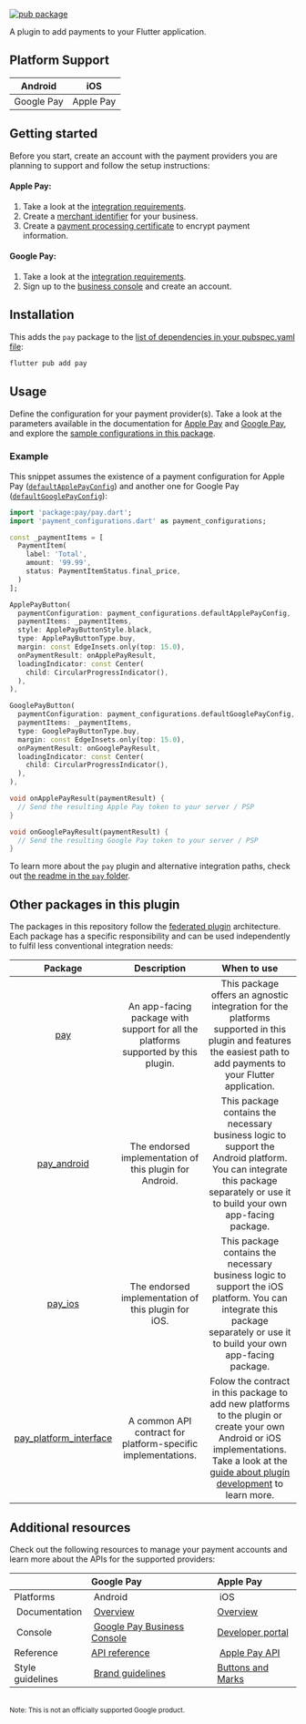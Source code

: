 [![pub package](https://img.shields.io/pub/v/pay.svg)](https://pub.dartlang.org/packages/pay)

A plugin to add payments to your Flutter application.

## Platform Support
| Android | iOS |
|:---:|:---:|
| Google Pay | Apple Pay |

## Getting started
Before you start, create an account with the payment providers you are planning to support and follow the setup instructions:

#### Apple Pay:
1. Take a look at the [integration requirements](https://developer.apple.com/documentation/passkit/apple_pay/setting_up_apple_pay_requirements).
2. Create a [merchant identifier](https://developer.apple.com/help/account/configure-app-capabilities/configure-apple-pay#create-a-merchant-identifier) for your business.
3. Create a [payment processing certificate](https://developer.apple.com/help/account/configure-app-capabilities/configure-apple-pay#create-a-payment-processing-certificate) to encrypt payment information.

#### Google Pay:
1. Take a look at the [integration requirements](https://developers.google.com/pay/api/android/overview).
2. Sign up to the [business console](https://pay.google.com/business/console) and create an account.

## Installation
This adds the `pay` package to the [list of dependencies in your pubspec.yaml file](https://flutter.io/platform-plugins/):

```sh
flutter pub add pay
```

## Usage

Define the configuration for your payment provider(s). Take a look at the parameters available in the documentation for [Apple Pay](https://developer.apple.com/documentation/passkit/pkpaymentrequest) and [Google Pay](https://developers.google.com/pay/api/android/reference/request-objects), and explore the [sample configurations in this package](https://github.com/google-pay/flutter-plugin/tree/main/pay/example/lib/payment_configurations.dart).

### Example
This snippet assumes the existence of a payment configuration for Apple Pay ([`defaultApplePayConfig`](https://github.com/google-pay/flutter-plugin/tree/main/pay/example/lib/payment_configurations.dart#L29)) and another one for Google Pay ([`defaultGooglePayConfig`](https://github.com/google-pay/flutter-plugin/tree/main/pay/example/lib/payment_configurations.dart#L69)):

```dart
import 'package:pay/pay.dart';
import 'payment_configurations.dart' as payment_configurations;

const _paymentItems = [
  PaymentItem(
    label: 'Total',
    amount: '99.99',
    status: PaymentItemStatus.final_price,
  )
];

ApplePayButton(
  paymentConfiguration: payment_configurations.defaultApplePayConfig,
  paymentItems: _paymentItems,
  style: ApplePayButtonStyle.black,
  type: ApplePayButtonType.buy,
  margin: const EdgeInsets.only(top: 15.0),
  onPaymentResult: onApplePayResult,
  loadingIndicator: const Center(
    child: CircularProgressIndicator(),
  ),
),

GooglePayButton(
  paymentConfiguration: payment_configurations.defaultGooglePayConfig,
  paymentItems: _paymentItems,
  type: GooglePayButtonType.buy,
  margin: const EdgeInsets.only(top: 15.0),
  onPaymentResult: onGooglePayResult,
  loadingIndicator: const Center(
    child: CircularProgressIndicator(),
  ),
),

void onApplePayResult(paymentResult) {
  // Send the resulting Apple Pay token to your server / PSP
}

void onGooglePayResult(paymentResult) {
  // Send the resulting Google Pay token to your server / PSP
}
```

To learn more about the `pay` plugin and alternative integration paths, check out [the readme in the `pay` folder](./pay/README.md).

## Other packages in this plugin

The packages in this repository follow the [federated plugin](https://docs.flutter.dev/packages-and-plugins/developing-packages#federated-plugins) architecture. Each package has a specific responsibility and can be used independently to fulfil less conventional integration needs:

| Package | Description | When to use |
|:---:|:---:|:---:|
| [pay](./pay/) | An app-facing package with support for all the platforms supported by this plugin. | This package offers an agnostic integration for the platforms supported in this plugin and features the easiest path to add payments to your Flutter application. |
| [pay_android](./pay_android/) | The endorsed implementation of this plugin for Android. | This package contains the necessary business logic to support the Android platform. You can integrate this package separately or use it to build your own app-facing package. |
| [pay_ios](./pay_ios/) | The endorsed implementation of this plugin for iOS. | This package contains the necessary business logic to support the iOS platform. You can integrate this package separately or use it to build your own app-facing package. |
| [pay_platform_interface](./pay_platform_interface/) | A common API contract for platform-specific implementations. | Folow the contract in this package to add new platforms to the plugin or create your own Android or iOS implementations. Take a look at the [guide about plugin development](https://flutter.dev/docs/development/packages-and-plugins/developing-packages#federated-plugins) to learn more. |

## Additional resources
Check out the following resources to manage your payment accounts and learn more about the APIs for the supported providers:

|  | Google Pay | Apple Pay |
|:---|:---|:---|
| Platforms | Android | iOS |
| Documentation | [Overview](https://developers.google.com/pay/api/android/overview) | [Overview](https://developer.apple.com/apple-pay/implementation/)
| Console | [Google Pay Business Console](https://pay.google.com/business/console/) |  [Developer portal](https://developer.apple.com/account/)  |
| Reference | [API reference](https://developers.google.com/pay/api/android/reference/client) | [Apple Pay API](https://developer.apple.com/documentation/passkit/apple_pay/)
| Style guidelines | [Brand guidelines](https://developers.google.com/pay/api/android/guides/brand-guidelines) | [Buttons and Marks](https://developer.apple.com/design/human-interface-guidelines/apple-pay/overview/buttons-and-marks/)

<br>
<sup>Note: This is not an officially supported Google product.</sup>


